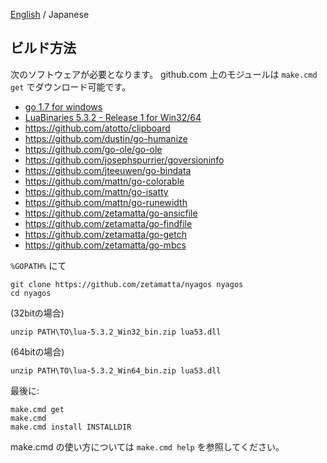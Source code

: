 [English](./09-Build_en.md) / Japanese

ビルド方法
----------

次のソフトウェアが必要となります。
github.com 上のモジュールは `make.cmd get` でダウンロード可能です。

* [go 1.7 for windows](http://golang.org)
* [LuaBinaries 5.3.2 - Release 1 for Win32/64](http://luabinaries.sourceforge.net/download.html)
* https://github.com/atotto/clipboard
* https://github.com/dustin/go-humanize
* https://github.com/go-ole/go-ole
* https://github.com/josephspurrier/goversioninfo
* https://github.com/jteeuwen/go-bindata
* https://github.com/mattn/go-colorable
* https://github.com/mattn/go-isatty
* https://github.com/mattn/go-runewidth
* https://github.com/zetamatta/go-ansicfile
* https://github.com/zetamatta/go-findfile
* https://github.com/zetamatta/go-getch
* https://github.com/zetamatta/go-mbcs

`%GOPATH%` にて

    git clone https://github.com/zetamatta/nyagos nyagos
    cd nyagos

(32bitの場合)

    unzip PATH\TO\lua-5.3.2_Win32_bin.zip lua53.dll

(64bitの場合)

    unzip PATH\TO\lua-5.3.2_Win64_bin.zip lua53.dll

最後に:

    make.cmd get
    make.cmd
    make.cmd install INSTALLDIR

make.cmd の使い方については `make.cmd help` を参照してください。

<!-- vim:set fenc=utf8: -->
